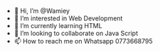 - 👋 Hi, I’m @Wamiey
- 👀 I’m interested in Web Development
- 🌱 I’m currently learning HTML
- 💞️ I’m looking to collaborate on Java Script
- 📫 How to reach me on Whatsapp 0773668795

